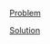 [Problem](https://leetcode.com/problems/find-duplicate-subtrees)

[Solution](https://leetcode.com/problems/find-duplicate-subtrees/solutions/3259487/652-find-duplicate-subtrees-simple-solution)
